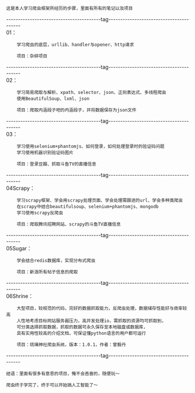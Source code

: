 
    这是本人学习爬虫框架所经历的步骤，里面有所有的笔记以及项目

----------------------------------------tag----------------------------------------  
01：

        学习爬虫的底层，urllib、handler与opener、http请求
    
        项目：杂碎项目
----------------------------------------tag----------------------------------------  
02：

        学习简易爬取与解析、xpath、selector、json、正则表达式、多线程爬虫
        使用BeautifulSoup、lxml、json
    
        项目：爬取内涵段子吧的内涵段子，并将数据保存为json文件

----------------------------------------tag----------------------------------------  
03：

        学习使用selenium+phantomjs、如何登录，如何处理登录时的验证码问题
        学习使用机器识别验证码图片
    
        项目：登录豆瓣、抓取斗鱼TV的直播信息

----------------------------------------tag----------------------------------------  
04Scrapy：

        学习scrapy框架、学会用scrapy处理页面、学会处理需跟进的url、学会多种类爬虫
        在scrapy中结合beautifulsoup、selenium+phantomjs、mongodb
        学习使用scrapy反爬虫
    
        项目：爬取腾讯招聘网站、scrapy的斗鱼TV直播信息

----------------------------------------tag----------------------------------------  
05Sugar：
   
        学会结合redis数据库，实现分布式爬虫
    
        项目：新浪所有帖子信息的爬取

----------------------------------------tag----------------------------------------  
06Shrine：
   
        大型项目，较规范的代码，完好的数据抓取能力，反爬虫处理，数据储存性能好与效率较高
        人性地考虑目标网站服务器压力，高并发处理io，需抓取的资源均可抓取到，
        可分类选择抓取数据，抓取的数据可永久保存至本地磁盘或数据库，
        具有实用性较高的介绍文档，可保证懂python语言的用户都可运行
    
        项目：琉璃神社爬虫系统，版本：1.0.1，作者：曾毅丹

----------------------------------------tag----------------------------------------  
    
    结语：里面有很多有意思的项目，俺不会吝啬的，随便玩～

    爬虫终于学完了，终于可以开始搞人工智能了～
